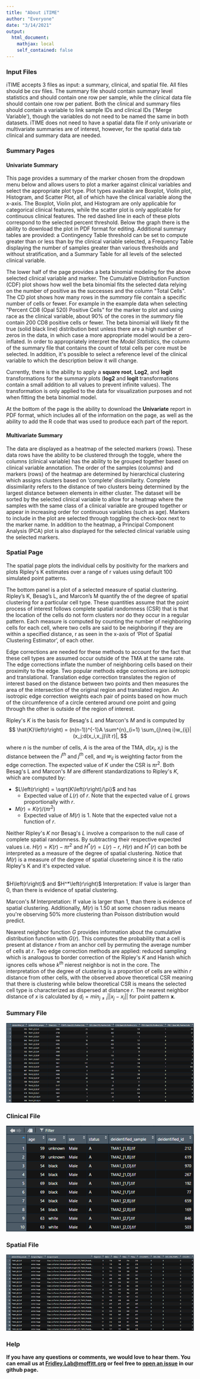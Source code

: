 ```yaml
---
title: "About iTIME"
author: "Everyone"
date: "3/14/2021"
output: 
  html_document:
    mathjax: local
    self_contained: false
---
```




### Input Files

iTIME accepts 3 files as input: a summary, clinical, and spatial file. All files should be csv files. The summary file should contain summary level statistics and should contain one row per sample, while the clinical data file should contain one row per patient. Both the clinical and summary files should contain a variable to link sample IDs and clinical IDs ('Merge Variable'), though the variables do not need to be named the same in both datasets. iTIME does not need to have a spatial data file if only univariate or multivariate summaries are of interest, however, for the spatial data tab clinical and summary data are needed. 

### Summary Pages

#### Univariate Summary

This page provides a summary of the marker chosen from the dropdown menu below and allows users to plot a marker against clinical variables and select the appropriate plot type. Plot types available are Boxplot, Violin plot, Histogram, and Scatter Plot, all of which have the clinical variable along the x-axis. The Boxplot, Violin plot, and Histogram are only applicable for categorical clinical features, while the scatter plot is only applicable for continuous clinical features. The red dashed line in each of these plots correspond to the selected percent threshold. Below the graph there is the ability to download the plot in PDF format for editing. Additional summary tables are provided: a Contingency Table threshold can be set to compute greater than or less than by the clinical variable selected, a Frequency Table displaying the number of samples greater than various thresholds and without stratification, and a Summary Table for all levels of the selected clinical variable.

The lower half of the page provides a beta binomial modeling for the above selected clinical variable and marker. The Cumulative Distribution Function (CDF) plot shows how well the beta binomial fits the selected data relying on the number of positive as the successes and the column "Total Cells". The CD plot shows how many rows in the *summary* file contain a specific number of cells or fewer. For example in the example data when selecting "Percent CD8 (Opal 520) Positive Cells" for the marker to plot and using race as the clinical variable, about 90% of the cores in the *summary* file contain 200 CD8 positive cells or fewer. The beta binomial will likely fit the true (solid black line) distribution best unless there are a high number of zeros in the data, in which case a more appropriate model would be a zero-inflated. In order to appropriately interpret the *Model Statistics*, the column of the summary file that contains the count of total cells per core must be selected. In addition, it's possible to select a reference level of the clinical variable to which the description below it will change.

Currently, there is the ability to apply a **square root**, **Log2**, and **logit** transformations for the summary plots (**log2** and **logit** transformations contain a small addition to all values to prevent infinite values). The transformation is only applied to the data for visualization purposes and not when fitting the beta binomial model.

At the bottom of the page is the ability to download the **Univariate** report in PDF format, which includes all of the information on the page, as well as the ability to add the R code that was used to produce each part of the report.

#### Multivariate Summary

The data are displayed as a heatmap of the selected markers (rows). These data rows have the ability to be clustered through the toggle, where the columns (clinical variable) has the ability to be grouped together based on clinical variable annotation. The order of the samples (columns) and markers (rows) of the heatmap are determined by hierarchical clustering which assigns clusters based on ‘complete’ dissimilarity. Complete dissimilarity refers to the distance of two clusters being determined by the largest distance between elements in either cluster.  The dataset will be sorted by the selected clinical variable to allow for a heatmap where the samples with the same class of a clinical variable are grouped together or appear in increasing order for continuous variables (such as age). Markers to include in the plot are selected through toggling the check-box next to the marker name. In addition to the heatmap, a Principal Component Analysis (PCA) plot is also displayed for the selected clinical variable using the selected markers.

### Spatial Page

The spatial page plots the individual cells by positivity for the markers and plots Ripley's K estimates over a range of r values using default 100 simulated point patterns.

The bottom panel is a plot of a selected measure of spatial clustering. Ripley’s K, Besag’s L, and Marcon’s M quantify the of the degree of spatial clustering for a particular cell type.  These quantities assume that the point process of interest follows complete spatial randomness (CSR) that is that the location of the cells do not form clusters nor do they occur in a regular pattern. Each measure is computed by counting the number of neighboring cells for each cell, where two cells are said to be neighboring if they are within a specified distance, r as seen in the x-axis of ‘Plot of Spatial Clustering Estimator’, of each other. 

Edge corrections are needed for these methods to account for the fact that these cell types are assumed occur outside of the TMA at the same rate. The edge corrections inflate the number of neighboring cells based on their proximity to the edge. Two popular methods edge corrections are isotropic and translational. Translation edge correction translates the region of interest based on the distance between two points and then measures the area of the intersection of the original region and translated region. An isotropic edge correction weights each pair of points based on how much of the circumference of a circle centered around one point and going through the other is outside of the region of interest.

Ripley's $K$ is the basis for Besag's $L$ and Marcon's $M$ and is computed by
$$
\hat{K}\left(r\right) = (n(n-1))^{-1}A \sum^{n}_{i=1} \sum_{j\neq i}w_{ij}|(x_j:d(x_i,x_j)\lt r)|,
$$

where $n$ is the number of cells, $A$ is the area of the TMA, $d(x_i,x_j)$ is the distance between the $i^{th}$ and $j^{th}$ cell, and $w_{ij}$ is weighting factor from the edge correction. The expected value of $K$ under the CSR is $\pi r^2$. Both Besag's L and Marcon's $M$ are different standardizations to Ripley's $K$, which are computed by:

* $L\left(r\right) = \sqrt{K\left(r\right)/\pi}$ and has 
  + Expected value of $L\left(r\right)$ of $r$. Note that the expected value of $L$ grows proportionally with $r$.
* $M\left(r\right) = K\left(r\right)/(\pi r^2)$
  + Expected value of $M\left(r\right)$ is 1. Note that the expected value not a function of $r$.

Neither Ripley's $K$ nor Besag's $L$ involve a comparison to the null case of complete spatial randomness. By subtracting their respective expected values i.e. $H\left(r\right)  = K\left(r\right) -\pi r^2$ and $H^*\left(r\right)  = L\left(r\right)  - r$, $H\left(r\right)$ and $H^*\left(r\right)$ can both be interpreted as a measure of the degree of spatial clustering. Notice that $M\left(r\right)$ is a measure of the degree of spatial clusetering since it is the ratio Ripley's K and it's expected value.  

<!-- ```{r, modified_ripleys, echo=F, fig.align='center'} -->

<!-- tbl = data.frame("Metric" = c("Besag's L","Marcon's M"), -->
<!--                  "Formula" = c("$L\\left(r\\right) = \\sqrt{K\\left(r\\right)/\\pi}$", "$M\\left(r\\right) = K\\left(r\\right)/(\\pi r^2)$"), -->
<!--                  "Expected Value" = c("$r$", "1"), -->
<!--                  "Formula Displayed in Plot" = c("$L\\left(r\\right) - r$","$M\\left(r\\right)$")) -->

<!-- colnames(tbl) = c("Metric","Formula","Expected Value","Formula Displayed in Plot") -->
<!-- knitr::kable( tbl, escape = F, align = 'c', format = 'html')  %>% -->
<!--   kableExtra::kable_styling(position = "center", protect_latex = FALSE, latex_options = 'basic') -->
<!-- ``` -->

<br/>
$H\left(r\right)$ and $H^*\left(r\right)$ Interpretation: If value is larger than 0, than there is evidence of spatial clustering.

Marcon's $M$ Interpretation: If value is larger than 1, than there is evidence of spatial clustering. Additionally, $M\left(r\right)$ is 1.50 at some chosen radius means you're observing 50% more clustering than Poisson distribution would predict.

Nearest neighbor function $G$ provides information about the cumulative distribution function with $G\left(r\right)$. This computes the probability that a cell is present at distance $r$ from an anchor cell by permuting the average number of cells at $r$. Two edge correction methods are applied: reduced sampling which is analogous to border correction of the Ripley's $K$ and Hanish which ignores cells whose $k^{th}$ nierest neighbor is not in the core. The interpretation of the degree of clustering is a proportion of cells are within $r$ distance from other cells, with the observed above theoretical CSR meaning that there is clustering while below theoretical CSR is means the selected cell type is characterized as dispersed at distance $r$. The nearest neighbor distance of $x$ is calculated by $d_i = min_{j \neq i} || x_j - x_i||$ for point pattern $\pmb x$.

### Summary File

![Summary File Example](GettingStarted_images/example_summary_data_format.png)

### Clinical File

![Clinical File Example](GettingStarted_images/example_clinical_data_format.png)

### Spatial File

![Spatial File Example](GettingStarted_images/example_spatial_data_format.png)

### Help

**If you have any questions or comments, we would love to hear them. You can email us at [Fridley.Lab@moffitt.org](mailto:Fridley.Lab@moffitt.org) or feel free to [open an issue](https://github.com/FridleyLab/iTIME/issues) in our github page.**
